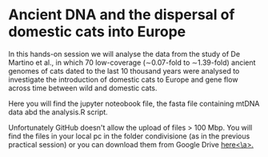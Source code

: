 # Ancient DNA and the dispersal of domestic cats into Europe

In this hands-on session we will analyse the data from the study of De Martino et al., in which 70 low-coverage (∼0.07-fold to ∼1.39-fold) ancient genomes of cats dated to the last 10 thousand years were analysed to investigate the introduction of domestic cats to Europe and gene flow across time between wild and domestic cats.

Here you will find the jupyter noteobook file, the fasta file containing mtDNA data abd the analysis.R script.

Unfortunately GitHub doesn't allow the upload of files > 100 Mbp. You will find the files in your local pc in the folder condivisione (as in the previous practical session) or you can download them from Google Drive <a href="https://drive.google.com/drive/folders/1KoxT9EXJW8BadfaC3klvd3GfayCnzhVq">here<\a>.
